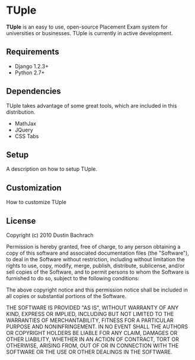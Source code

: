 # TUple

**TUple** is an easy to use, open-source Placement Exam system for universities or businesses. TUple is currently in active development.

## Requirements

* Django 1.2.3+
* Python 2.7+

## Dependencies

TUple takes advantage of some great tools, which are included in this distribution. 

* MathJax
* JQuery
* CSS Tabs

## Setup

A description on how to setup TUple.

## Customization

How to customize TUple

## License

Copyright (c) 2010 Dustin Bachrach

Permission is hereby granted, free of charge, to any person obtaining a copy
of this software and associated documentation files (the "Software"), to deal
in the Software without restriction, including without limitation the rights
to use, copy, modify, merge, publish, distribute, sublicense, and/or sell
copies of the Software, and to permit persons to whom the Software is
furnished to do so, subject to the following conditions:

The above copyright notice and this permission notice shall be included in
all copies or substantial portions of the Software.

THE SOFTWARE IS PROVIDED "AS IS", WITHOUT WARRANTY OF ANY KIND, EXPRESS OR
IMPLIED, INCLUDING BUT NOT LIMITED TO THE WARRANTIES OF MERCHANTABILITY,
FITNESS FOR A PARTICULAR PURPOSE AND NONINFRINGEMENT. IN NO EVENT SHALL THE
AUTHORS OR COPYRIGHT HOLDERS BE LIABLE FOR ANY CLAIM, DAMAGES OR OTHER
LIABILITY, WHETHER IN AN ACTION OF CONTRACT, TORT OR OTHERWISE, ARISING FROM,
OUT OF OR IN CONNECTION WITH THE SOFTWARE OR THE USE OR OTHER DEALINGS IN
THE SOFTWARE.